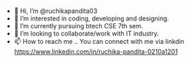 - 👋 Hi, I’m @ruchikapandita03
- 👀 I’m interested in coding, developing and designing.
- 🌱 I’m currently pursuing btech CSE 7th sem.
- 💞️ I’m looking to collaborate/work with IT industry.
- 📫 How to reach me .. You can connect with me via linkdin
    https://www.linkedin.com/in/ruchika-pandita-0210a1201

<!---
ruchikapandita03/ruchikapandita03 is a ✨ special ✨ repository because its `README.md` (this file) appears on your GitHub profile.
You can click the Preview link to take a look at your changes.
--->
